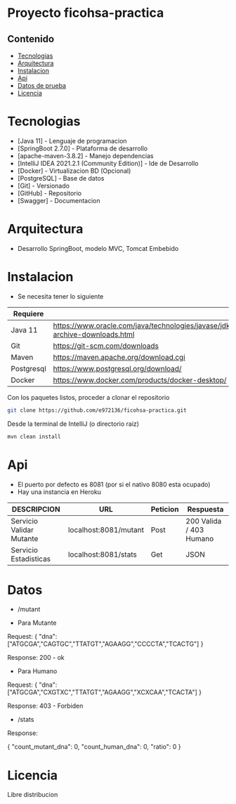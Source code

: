 # Proyecto ficohsa-practica

## Contenido

- [Tecnologias](#Tecnologias)
- [Arquitectura](#Arquitectura)
- [Instalacion](#Instalacion)
- [Api](#Api)
- [Datos de prueba](#Datos)
- [Licencia](#Licencia)

# Tecnologias

* [Java 11] - Lenguaje de programacion
* [SpringBoot 2.7.0] - Plataforma de desarrollo
* [apache-maven-3.8.2] - Manejo dependencias 
* [IntelliJ IDEA 2021.2.1 (Community Edition)] - Ide de Desarrollo
* [Docker] - Virtualizacion BD (Opcional)
* [PostgreSQL] - Base de datos
* [Git] - Versionado
* [GitHub] - Repositorio
* [Swagger] - Documentacion


# Arquitectura

- Desarrollo SpringBoot, modelo MVC, Tomcat Embebido

# Instalacion

- Se necesita tener lo siguiente

| Requiere |  |
| ------ | ------ |
| Java 11 | https://www.oracle.com/java/technologies/javase/jdk11-archive-downloads.html |
| Git | https://git-scm.com/downloads |
| Maven | https://maven.apache.org/download.cgi |
| Postgresql | https://www.postgresql.org/download/ |
| Docker | https://www.docker.com/products/docker-desktop/ |

Con los paquetes listos, proceder a clonar el repositorio
```sh
git clone https://github.com/e972136/ficohsa-practica.git
```

Desde la terminal de IntelliJ (o directorio raiz)
```sh
mvn clean install
```

# Api

- El puerto por defecto es 8081 (por si el nativo 8080 esta ocupado)
- Hay una instancia en Heroku

| DESCRIPCION | URL | Peticion | Respuesta
| ------ | ------ | ------ | ------ |
| Servicio Validar Mutante | localhost:8081/mutant |  Post  | 200 Valida / 403 Humano
| Servicio Estadisticas | localhost:8081/stats |  Get  | JSON

# Datos

- /mutant

- Para Mutante

Request:
{
  "dna": ["ATGCGA","CAGTGC","TTATGT","AGAAGG","CCCCTA","TCACTG"]
}

Response: 200 - ok

- Para Humano

Request:
{
  "dna": ["ATGCGA","CXGTXC","TTATGT","AGAAGG","XCXCAA","TCACTA"]
}

Response: 403 - Forbiden

- /stats

Response:

{
  "count_mutant_dna": 0,
  "count_human_dna": 0,
  "ratio": 0
}

# Licencia

Libre distribucion
